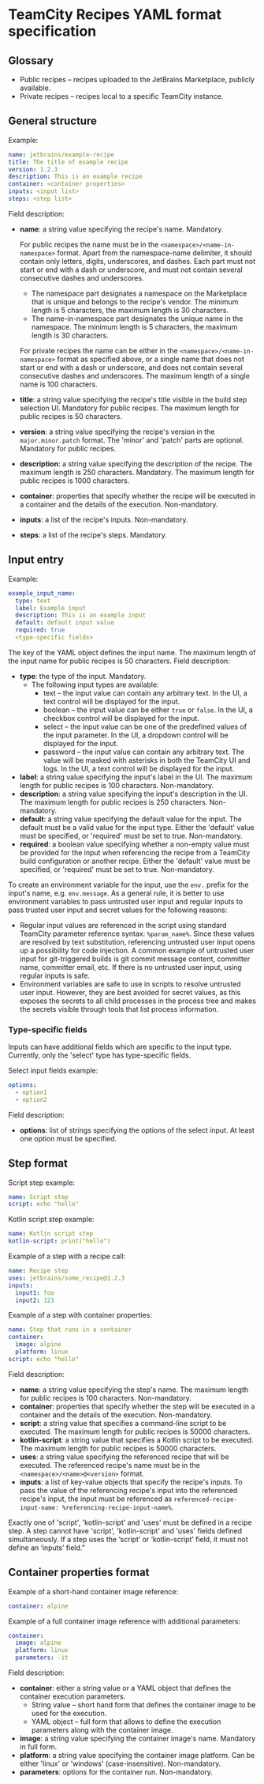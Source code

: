 # TeamCity Recipes YAML format specification

## Glossary

* Public recipes – recipes uploaded to the JetBrains Marketplace, publicly available.
* Private recipes – recipes local to a specific TeamCity instance.

## General structure

Example:
```yaml
name: jetbrains/example-recipe
title: The title of example recipe
version: 1.2.3
description: This is an example recipe
container: <container properties>
inputs: <input list>
steps: <step list>
```

Field description:

* **name**: a string value specifying the recipe's name. Mandatory.

  For public recipes the name must be in the ```<namespace>/<name-in-namespace>``` format. Apart from the namespace-name delimiter, it should contain only letters, digits, underscores, and dashes. Each part must not start or end with a dash or underscore, and must not contain several consecutive dashes and underscores.
    * The namespace part designates a namespace on the Marketplace that is unique and belongs to the recipe's vendor. The minimum length is 5 characters, the maximum length is 30 characters.
    * The name-in-namespace part designates the unique name in the namespace. The minimum length is 5 characters, the maximum length is 30 characters.

  For private recipes the name can be either in the ```<namespace>/<name-in-namespace>``` format as specified above, or a single name that does not start or end with a dash or underscore, and does not contain several consecutive dashes and underscores. The maximum length of a single name is 100 characters.
* **title**: a string value specifying the recipe's title visible in the build step selection UI. Mandatory for public recipes. The maximum length for public recipes is 50 characters.
* **version**: a string value specifying the recipe's version in the ```major.minor.patch``` format. The 'minor' and 'patch' parts are optional. Mandatory for public recipes.
* **description**: a string value specifying the description of the recipe. The maximum length is 250 characters. Mandatory. The maximum length for public recipes is 1000 characters.
* **container**: properties that specify whether the recipe will be executed in a container and the details of the execution. Non-mandatory.
* **inputs**: a list of the recipe's inputs. Non-mandatory.
* **steps**: a list of the recipe's steps. Mandatory.

## Input entry

Example:
```yaml
example_input_name:
  type: text
  label: Example input
  description: This is an example input
  default: default input value
  required: true
  <type-specific fields>
```

The key of the YAML object defines the input name. The maximum length of the input name for public recipes is 50 characters.
Field description:

* **type**: the type of the input. Mandatory.
  * The following input types are available:
    * text – the input value can contain any arbitrary text. In the UI, a text control will be displayed for the input.
    * boolean – the input value can be either ```true``` or ```false```. In the UI, a checkbox control will be displayed for the input.
    * select – the input value can be one of the predefined values of the input parameter. In the UI, a dropdown control will be displayed for the input.
    * password – the input value can contain any arbitrary text. The value will be masked with asterisks in both the TeamCity UI and logs. In the UI, a text control will be displayed for the input.
* **label**: a string value specifying the input's label in the UI. The maximum length for public recipes is 100 characters. Non-mandatory.
* **description**: a string value specifying the input's description in the UI. The maximum length for public recipes is 250 characters. Non-mandatory.
* **default**: a string value specifying the default value for the input. The default must be a valid value for the input type. Either the 'default' value must be specified, or 'required' must be set to true. Non-mandatory.
* **required**: a boolean value specifying whether a non-empty value must be provided for the input when referencing the recipe from a TeamCity build configuration or another recipe. Either the 'default' value must be specified, or 'required' must be set to true. Non-mandatory.

To create an environment variable for the input, use the ```env.``` prefix for the input's name, e.g. ```env.message```.
As a general rule, it is better to use environment variables to pass untrusted user input and regular inputs to pass trusted user input and secret values for the following reasons:
* Regular input values are referenced in the script using standard TeamCity parameter reference syntax: ```%param_name%```. Since these values are resolved by text substitution, referencing untrusted user input opens up a possibility for code injection. A common example of untrusted user input for git-triggered builds is git commit message content, committer name, committer email, etc. If there is no untrusted user input, using regular inputs is safe.
* Environment variables are safe to use in scripts to resolve untrusted user input. However, they are best avoided for secret values, as this exposes the secrets to all child processes in the process tree and makes the secrets visible through tools that list process information.

### Type-specific fields

Inputs can have additional fields which are specific to the input type. Currently, only the 'select' type has type-specific fields.

Select input fields example:
```yaml
options:
  - option1
  - option2
```

Field description:

* **options**: list of strings specifying the options of the select input. At least one option must be specified.

## Step format

Script step example:
```yaml
name: Script step
script: echo "hello"
```

Kotlin script step example:
```yaml
name: Kotlin script step
kotlin-script: print("hello")
```

Example of a step with a recipe call:
```yaml
name: Recipe step
uses: jetbrains/some_recipe@1.2.3
inputs:
  input1: foo
  input2: 123
```

Example of a step with container properties:
```yaml
name: Step that runs in a container
container:
  image: alpine
  platform: linux
script: echo "hello"
```

Field description:

* **name**: a string value specifying the step's name. The maximum length for public recipes is 100 characters. Non-mandatory.
* **container**: properties that specify whether the step will be executed in a container and the details of the execution. Non-mandatory.
* **script**: a string value that specifies a command-line script to be executed. The maximum length for public recipes is 50000 characters.
* **kotlin-script**: a string value that specifies a Kotlin script to be executed. The maximum length for public recipes is 50000 characters.
* **uses**: a string value specifying the referenced recipe that will be executed. The referenced recipe's name must be in the ```<namespace>/<name>@<version>``` format.
* **inputs**: a list of key-value objects that specify the recipe's inputs. To pass the value of the referencing recipe's input into the referenced recipe's input, the input must be referenced as ```referenced-recipe-input-name: %referencing-recipe-input-name%```.

Exactly one of 'script', 'kotlin-script' and 'uses' must be defined in a recipe step. A step cannot have 'script', 'kotlin-script' and 'uses' fields defined simultaneously. If a step uses the ‘script’ or ‘kotlin-script’ field, it must not define an ‘inputs’ field.”

## Container properties format

Example of a short-hand container image reference:
```yaml
container: alpine
```

Example of a full container image reference with additional parameters:
```yaml
container:
  image: alpine
  platform: linux
  parameters: -it
```

Field description:

* **container**: either a string value or a YAML object that defines the container execution parameters.
  * String value – short hand form that defines the container image to be used for the execution.
  * YAML object – full form that allows to define the execution parameters along with the container image.
* **image**: a string value specifying the container image's name. Mandatory in full form.
* **platform**: a string value specifying the container image platform. Can be either 'linux' or 'windows' (case-insensitive). Non-mandatory.
* **parameters**: options for the container run. Non-mandatory.